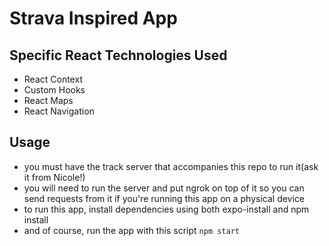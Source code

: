 # Strava Inspired App

## Specific React Technologies Used
- React Context
- Custom Hooks
- React Maps
- React Navigation

## Usage
- you must have the track server that accompanies this repo to run it(ask it from Nicole!)
- you will need to run the server and put ngrok on top of it so you can send requests from it if you're running this app on a physical device
- to run this app, install dependencies using both expo-install and npm install
- and of course, run the app with this script `npm start`